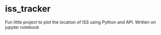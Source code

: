 # iss_tracker
Fun little project to plot the location of ISS using Python and API.
Written on jupyter notebook
